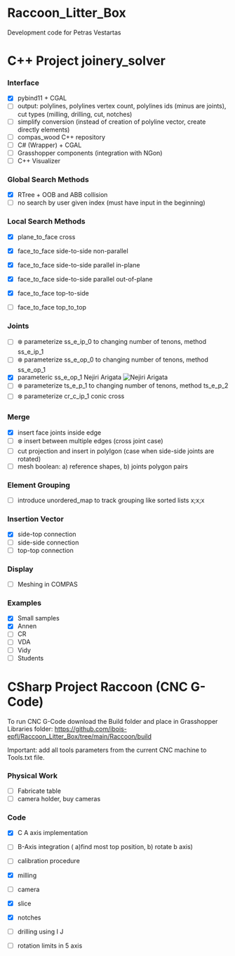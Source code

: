 # Raccoon_Litter_Box
Development code for Petras Vestartas

# C++ Project joinery_solver

### Interface
- [x] pybind11 + CGAL
- [ ] output: polylines, polylines vertex count, polylines ids (minus are joints), cut types (milling, drilling, cut, notches)
- [ ] simplify conversion (instead of creation of polyline vector, create directly elements)
- [ ] compas_wood C++ repository
- [ ] C# (Wrapper) + CGAL
- [ ] Grasshopper components (integration with NGon)
- [ ] C++ Visualizer

### Global Search Methods
- [x] RTree + OOB and ABB collision
- [ ] no search by user given index (must have input in the beginning)

### Local Search Methods
- [x] plane_to_face cross
- [x] face_to_face side-to-side non-parallel
- [x] face_to_face side-to-side parallel in-plane
- [x] face_to_face side-to-side parallel out-of-plane
- [x] face_to_face top-to-side 
- [ ] face_to_face top_to_top 


### Joints
- [ ] :snowflake: parameterize ss_e_ip_0 to changing number of tenons, method ss_e_ip_1
- [ ] :snowflake: parameterize ss_e_op_0 to changing number of tenons, method ss_e_op_1
- [x] parameteric ss_e_op_1 Nejiri Arigata 
![Nejiri Arigata](https://github.com/ibois-epfl/Raccoon_Litter_Box/blob/main/joinery_solver/documentation/joint_documentation_0.jpg) 
- [ ] :snowflake: parameterize ts_e_p_1 to changing number of tenons, method ts_e_p_2
- [ ] :snowflake: parameterize cr_c_ip_1 conic cross 

### Merge
- [x] insert face joints inside edge
- [ ] :snowflake: insert between multiple edges (cross joint case)
- [ ] cut projection and insert in polylgon (case when side-side joints are rotated)
- [ ] mesh boolean: a) reference shapes, b) joints polygon pairs

### Element Grouping
- [ ] introduce unordered_map to track grouping like sorted lists x;x;x

### Insertion Vector
- [x] side-top connection
- [ ] side-side connection
- [ ] top-top connection

### Display
- [ ] Meshing in COMPAS

### Examples
- [x] Small samples
- [x] Annen
- [ ] CR
- [ ] VDA
- [ ] Vidy
- [ ] Students

# CSharp Project Raccoon (CNC G-Code)
To run CNC G-Code download the Build folder and place in Grasshopper Libraries folder: 
https://github.com/ibois-epfl/Raccoon_Litter_Box/tree/main/Raccoon/build

Important: add all tools parameters from the current CNC machine to Tools.txt file.

### Physical Work
- [ ] Fabricate table
- [ ] camera holder, buy cameras

### Code

- [x] C A axis implementation
- [ ] B-Axis integration ( a)find most top position, b) rotate b axis)
- [ ] calibration procedure
- [x] milling
- [ ] camera
- [x] slice
- [x] notches 
- [ ] drilling using I J  
- [ ] rotation limits in 5 axis


